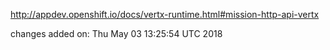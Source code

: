 http://appdev.openshift.io/docs/vertx-runtime.html#mission-http-api-vertx

 
 changes added on: Thu May 03 13:25:54 UTC 2018